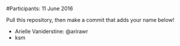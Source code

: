 #Participants: 11 June 2016

Pull this repository, then make a commit that adds your name below!

- Arielle Vaniderstine: @arirawr
- ksm

